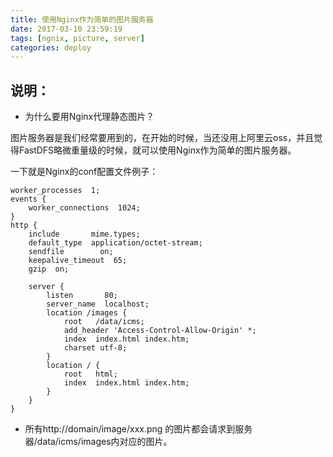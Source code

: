 ```yaml
---
title: 使用Nginx作为简单的图片服务器
date: 2017-03-10 23:59:19
tags: [ngnix, picture, server]
categories: deploy
---
```


## 说明：
- 为什么要用Nginx代理静态图片？

图片服务器是我们经常要用到的，在开始的时候，当还没用上阿里云oss，并且觉得FastDFS略微重量级的时候，就可以使用Nginx作为简单的图片服务器。

一下就是Nginx的conf配置文件例子：
```
worker_processes  1;
events {
    worker_connections  1024;
}
http {
    include       mime.types;
    default_type  application/octet-stream;
    sendfile        on;
    keepalive_timeout  65;
    gzip  on;

    server {
        listen       80;
        server_name  localhost;
        location /images {
            root   /data/icms;
            add_header 'Access-Control-Allow-Origin' *;
            index  index.html index.htm;
            charset utf-8;
        }
        location / {
            root   html;
            index  index.html index.htm;
        }
    }
}
```

- 所有http://domain/image/xxx.png 的图片都会请求到服务器/data/icms/images内对应的图片。

